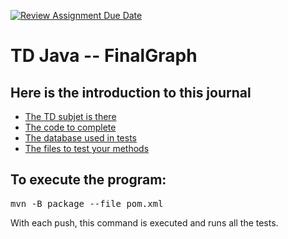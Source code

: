 [![Review Assignment Due Date](https://classroom.github.com/assets/deadline-readme-button-24ddc0f5d75046c5622901739e7c5dd533143b0c8e959d652212380cedb1ea36.svg)](https://classroom.github.com/a/K-I6VLAa)
# TD Java -- FinalGraph

## Here is the introduction to this journal

- [The TD subjet is there](Enoncé%20Final%20Graph.docx)  
- [The code to complete](./src/main/java/fr/unice/polytech/poo/finalGraph/)  
- [The database used in tests](./data/)
- [The files to test your methods](./src/test/java/fr/unice/polytech/poo/finalGraph/)

## To execute the program:
<pre>
mvn -B package --file pom.xml
</pre>

With each push, this command is executed and runs all the tests.
